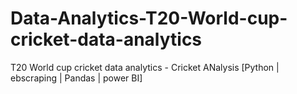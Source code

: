# Data-Analytics-T20-World-cup-cricket-data-analytics
T20 World cup cricket data analytics - Cricket ANalysis [Python | ebscraping | Pandas | power BI]
